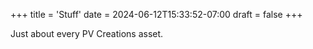 +++
title = 'Stuff'
date = 2024-06-12T15:33:52-07:00
draft = false
+++

Just about every PV Creations asset.